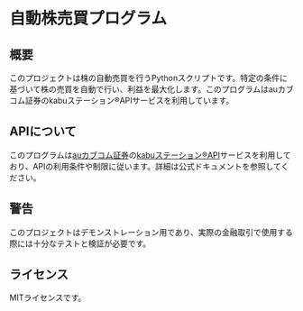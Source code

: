 # 自動株売買プログラム
## 概要
このプロジェクトは株の自動売買を行うPythonスクリプトです。特定の条件に基づいて株の売買を自動で行い、利益を最大化します。このプログラムはauカブコム証券のkabuステーション®APIサービスを利用しています。

## APIについて
このプログラムは[auカブコム証券](https://kabu.com/kabustation/default.html)の[kabuステーション®API](https://kabu.com/company/lp/lp90.html)サービスを利用しており、APIの利用条件や制限に従います。詳細は公式ドキュメントを参照してください。


## 警告
このプロジェクトはデモンストレーション用であり、実際の金融取引で使用する際には十分なテストと検証が必要です。

## ライセンス
MITライセンスです。